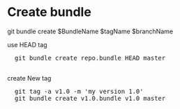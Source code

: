 # Create bundle
  git bundle create $BundleName $tagName $branchName

  use HEAD tag
  <pre>
  git bundle create repo.bundle HEAD master
  </pre>

  create New tag
  <pre>
  git tag -a v1.0 -m 'my version 1.0'
  git bundle create v1.0.bundle v1.0 master
  </pre>
